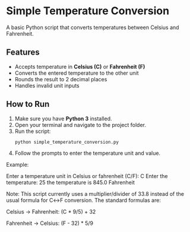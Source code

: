 # Simple Temperature Conversion

A basic Python script that converts temperatures between Celsius and Fahrenheit.

## Features
- Accepts temperature in **Celsius (C)** or **Fahrenheit (F)**
- Converts the entered temperature to the other unit
- Rounds the result to 2 decimal places
- Handles invalid unit inputs

## How to Run
1. Make sure you have **Python 3** installed.
2. Open your terminal and navigate to the project folder.
3. Run the script:
   ```bash
   python simple_temperature_conversion.py
4. Follow the prompts to enter the temperature unit and value.

Example:

   Enter a temperature unit in Celsius or fahrenheit (C/F): C
   Enter the temperature: 25
   the temperature is 845.0 Fahrenheit

Note:
   This script currently uses a multiplier/divider of 33.8 instead of the usual formula   for C↔F conversion.
   The standard formulas are:

   Celsius → Fahrenheit: (C * 9/5) + 32

   Fahrenheit → Celsius: (F - 32) * 5/9